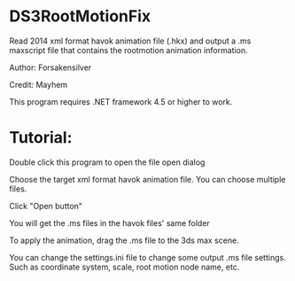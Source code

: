 # DS3RootMotionFix
Read 2014 xml format havok animation file (.hkx) and output a .ms maxscript file that contains the rootmotion animation information. 

Author: Forsakensilver

Credit: Mayhem

This program requires .NET framework 4.5 or higher to work.

# Tutorial:

Double click this program to open the file open dialog

Choose the target xml format havok animation file. You can choose multiple files.

Click "Open button"

You will get the .ms files in the havok files' same folder

To apply the animation, drag the .ms file to the 3ds max scene.

You can change the settings.ini file to change some output .ms file settings. Such as coordinate system, scale, root motion node name, etc.
